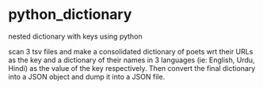 # python_dictionary
nested dictionary with keys using python

scan 3 tsv files and make a consolidated dictionary of poets wrt their URLs as the key and a dictionary of their names in 3 languages (ie: English, Urdu, Hindi) as the value of the key respectively.
Then convert the final dictionary into a JSON object and dump it into a JSON file.
